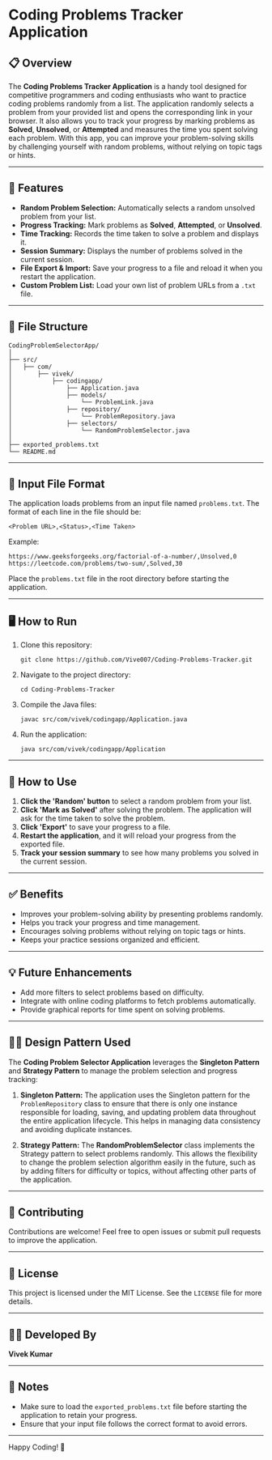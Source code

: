 # Coding Problems Tracker Application

## 📋 Overview

The **Coding Problems Tracker Application** is a handy tool designed for competitive programmers and coding enthusiasts who want to practice coding problems randomly from a list. The application randomly selects a problem from your provided list and opens the corresponding link in your browser. It also allows you to track your progress by marking problems as **Solved**, **Unsolved**, or **Attempted** and measures the time you spent solving each problem. With this app, you can improve your problem-solving skills by challenging yourself with random problems, without relying on topic tags or hints.

---

## 🚀 Features

- **Random Problem Selection:** Automatically selects a random unsolved problem from your list.
- **Progress Tracking:** Mark problems as **Solved**, **Attempted**, or **Unsolved**.
- **Time Tracking:** Records the time taken to solve a problem and displays it.
- **Session Summary:** Displays the number of problems solved in the current session.
- **File Export & Import:** Save your progress to a file and reload it when you restart the application.
- **Custom Problem List:** Load your own list of problem URLs from a `.txt` file.

---

## 🧰 File Structure

```
CodingProblemSelectorApp/
│
├── src/
│   ├── com/
│       ├── vivek/
│           ├── codingapp/
│               ├── Application.java
│               ├── models/
│                   └── ProblemLink.java
│               ├── repository/
│                   └── ProblemRepository.java
│               ├── selectors/
│                   └── RandomProblemSelector.java
│
├── exported_problems.txt
└── README.md
```

---

## 📂 Input File Format

The application loads problems from an input file named `problems.txt`. The format of each line in the file should be:

```
<Problem URL>,<Status>,<Time Taken>
```

Example:

```
https://www.geeksforgeeks.org/factorial-of-a-number/,Unsolved,0
https://leetcode.com/problems/two-sum/,Solved,30
```

Place the `problems.txt` file in the root directory before starting the application.

---

## 🖥️ How to Run

1. Clone this repository:
   ```
   git clone https://github.com/Vive007/Coding-Problems-Tracker.git
   ```
2. Navigate to the project directory:
   ```
   cd Coding-Problems-Tracker
   ```
3. Compile the Java files:
   ```
   javac src/com/vivek/codingapp/Application.java
   ```
4. Run the application:
   ```
   java src/com/vivek/codingapp/Application
   ```

---

## 📝 How to Use

1. **Click the 'Random' button** to select a random problem from your list.
2. **Click 'Mark as Solved'** after solving the problem. The application will ask for the time taken to solve the problem.
3. **Click 'Export'** to save your progress to a file.
4. **Restart the application**, and it will reload your progress from the exported file.
5. **Track your session summary** to see how many problems you solved in the current session.

---

## ✅ Benefits

- Improves your problem-solving ability by presenting problems randomly.
- Helps you track your progress and time management.
- Encourages solving problems without relying on topic tags or hints.
- Keeps your practice sessions organized and efficient.

---

## 💡 Future Enhancements

- Add more filters to select problems based on difficulty.
- Integrate with online coding platforms to fetch problems automatically.
- Provide graphical reports for time spent on solving problems.

---

## 🧑‍💻 Design Pattern Used

The **Coding Problem Selector Application** leverages the **Singleton Pattern** and **Strategy Pattern** to manage the problem selection and progress tracking:

1. **Singleton Pattern:** The application uses the Singleton pattern for the `ProblemRepository` class to ensure that there is only one instance responsible for loading, saving, and updating problem data throughout the entire application lifecycle. This helps in managing data consistency and avoiding duplicate instances.

2. **Strategy Pattern:** The **RandomProblemSelector** class implements the Strategy pattern to select problems randomly. This allows the flexibility to change the problem selection algorithm easily in the future, such as by adding filters for difficulty or topics, without affecting other parts of the application.

---

## 🤝 Contributing

Contributions are welcome! Feel free to open issues or submit pull requests to improve the application.

---

## 📄 License

This project is licensed under the MIT License. See the `LICENSE` file for more details.

---

## 👨‍💻 Developed By

**Vivek Kumar**

---

## 📝 Notes

- Make sure to load the `exported_problems.txt` file before starting the application to retain your progress.
- Ensure that your input file follows the correct format to avoid errors.

---

Happy Coding! 🎉

